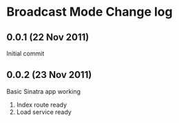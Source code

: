 # Broadcast Mode Change log

## 0.0.1 (22 Nov 2011)

Initial commit

## 0.0.2 (23 Nov 2011)

Basic Sinatra app working
  1. Index route ready
  2. Load service ready
